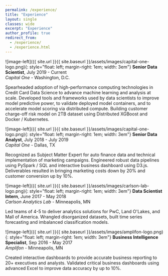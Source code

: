 ```yaml
---
permalink: /experience/
title: "Experience"
layout: single
classes: wide
excerpt: "Experience"
author_profile: true
redirect_from: 
  - /experience/
  - /experience.html
---
```


![image-left]({{ site.url }}{{ site.baseurl }}/assets/images/capital-one-logo.png){: style="float: left; margin-right: 1em; width: 3em"} **Senior Data Scientist**, July 2019 - Current <br>
*Capital One* - Washington, D.C.

Spearheaded adoption of high-performance computing technologies in Credit Card Data Science to advance machine learning and analysis at scale. Developed tools and frameworks used by data scientists to improve model predictive power, to validate deployed model containers, and to accelerate model scoring via distributed compute. Building customer charge-off risk model on 2TB dataset using Distributed XGBoost and Docker / Kubernetes.

![image-left]({{ site.url }}{{ site.baseurl }}/assets/images/capital-one-logo.png){: style="float: left; margin-right: 1em; width: 3em"} **Senior Data Analyst**, July 2018 - July 2019 <br>
*Capital One* - Dallas, TX

Recognized as Subject Matter Expert for auto finance data and technical implementation of marketing campaigns. Engineered robust data pipelines using PySpark / SQL and interactive business dashboard using D3.js. Deliverables resulted in bringing marketing costs down by 20% and customer conversion up by 10%.

![image-left]({{ site.url }}{{ site.baseurl }}/assets/images/carlson-lab-logo.png){: style="float: left; margin-right: 1em; width: 3em"} **Data Scientist Intern**, June 2017 - May 2018 <br>
*Carlson Analytics Lab* - Minneapolis, MN

Led teams of 4-5 to deliver analytics solutions for PwC, Land O'Lakes, and Mall of America. Wrangled disorganized datasets, built time series forecasting and imbalanced classification models.

![image-left]({{ site.url }}{{ site.baseurl }}/assets/images/amplifon-logo.png){: style="float: left; margin-right: 1em; width: 3em"} **Business Intelligence Specialist**, Sep 2016 - May 2017 <br>
*Amplifon* - Minneapolis, MN

Created interactive dashboards to provide accurate business reporting to 20+ executives and analysts. Validated critical business dashboards using advanced Excel to improve data accuracy by up to 10%.
